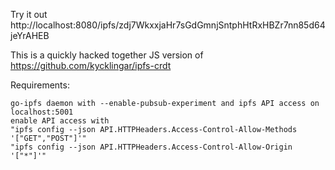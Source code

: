 Try it out http://localhost:8080/ipfs/zdj7WkxxjaHr7sGdGmnjSntphHtRxHBZr7nn85d64jeYrAHEB

This is a quickly hacked together JS version of https://github.com/kycklingar/ipfs-crdt

Requirements:

    go-ipfs daemon with --enable-pubsub-experiment and ipfs API access on localhost:5001
    enable API access with 
    "ipfs config --json API.HTTPHeaders.Access-Control-Allow-Methods '["GET","POST"]'"
    "ipfs config --json API.HTTPHeaders.Access-Control-Allow-Origin '["*"]'"
